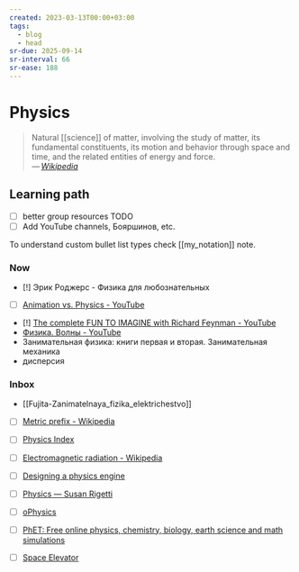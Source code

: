 ```yaml
---
created: 2023-03-13T00:00+03:00
tags:
  - blog
  - head
sr-due: 2025-09-14
sr-interval: 66
sr-ease: 188
---
```


# Physics

> Natural [[science]] of matter, involving the study of matter, its fundamental constituents, its motion and behavior through space and time, and the related entities of energy and force.\
> — <cite>[Wikipedia](https://en.wikipedia.org/wiki/Physics)</cite>

## Learning path

- [ ] better group resources TODO
- [ ] Add YouTube channels, Бояршинов, etc.

To understand custom bullet list types check [[my_notation]] note.

### Now

- [!] Эрик Роджерс - Физика для любознательных
- [ ] [Animation vs. Physics - YouTube](https://www.youtube.com/watch?v=ErMSHiQRnc8)
- [!] [The complete FUN TO IMAGINE with Richard Feynman - YouTube](https://www.youtube.com/watch?v=P1ww1IXRfTA)
- [Физика. Волны - YouTube](https://www.youtube.com/playlist?list=PLxGo9dxQkqWB7xCLfpO3ec6sOUkaVIWyn)
- Занимательная физика: книги первая и вторая. Занимательная механика
- дисперсия

### Inbox

- [[Fujita-Zanimatelnaya_fizika_elektrichestvo]]
- [ ] [Metric prefix - Wikipedia](https://en.wikipedia.org/wiki/Metric_prefix)
- [ ] [Physics Index](https://www.mathsisfun.com/physics/index.html)
- [ ] [Electromagnetic radiation - Wikipedia](https://en.wikipedia.org/wiki/Electromagnetic_radiation)
- [ ] [Designing a physics engine](https://winter.dev/articles/physics-engine)
- [ ] [Physics — Susan Rigetti](https://www.susanrigetti.com/physics)

- [ ] [oPhysics](http://ophysics.com/index.html)
- [ ] [PhET: Free online physics, chemistry, biology, earth science and math simulations](https://phet.colorado.edu/)
- [ ] [Space Elevator](https://neal.fun/space-elevator/)
